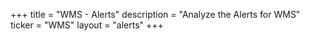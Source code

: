 +++
title = "WMS - Alerts"
description = "Analyze the Alerts for WMS"
ticker = "WMS"
layout = "alerts"
+++

